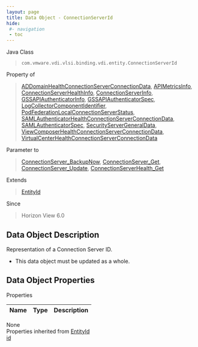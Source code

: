 ```yaml
---
layout: page
title: Data Object - ConnectionServerId
hide:
 #- navigation
 - toc
---
```


  
 
  



Java Class  
> `com.vmware.vdi.vlsi.binding.vdi.entity.ConnectionServerId`

Property of  
> [ADDomainHealthConnectionServerConnectionData](vdi.health.ADDomainHealth.ConnectionServerConnectionData.md#field_detail), [APIMetricsInfo](vdi.health.Monitoring.APIMetricsInfo.md#field_detail), [ConnectionServerHealthInfo](vdi.health.ConnectionServerHealth.ConnectionServerHealthInfo.md#field_detail), [ConnectionServerInfo](vdi.infrastructure.ConnectionServer.ConnectionServerInfo.md#field_detail), [GSSAPIAuthenticatorInfo](vdi.infrastructure.GSSAPIAuthenticator.GSSAPIAuthenticatorInfo.md#field_detail), [GSSAPIAuthenticatorSpec](vdi.infrastructure.GSSAPIAuthenticator.GSSAPIAuthenticatorSpec.md#field_detail), [LogCollectorComponentIdentifier](vdi.utils.logcollector.LogCollector.LogCollectorComponentIdentifier.md#field_detail), [PodFederationLocalConnectionServerStatus](vdi.federation.PodFederation.LocalConnectionServerStatus.md#field_detail), [SAMLAuthenticatorHealthConnectionServerConnectionData](vdi.health.SAMLAuthenticatorHealth.ConnectionServerConnectionData.md#field_detail), [SAMLAuthenticatorSpec](vdi.infrastructure.SAMLAuthenticator.SAMLAuthenticatorSpec.md#field_detail), [SecurityServerGeneralData](vdi.infrastructure.SecurityServer.GeneralData.md#field_detail), [ViewComposerHealthConnectionServerConnectionData](vdi.health.ViewComposerHealth.ConnectionServerConnectionData.md#field_detail), [VirtualCenterHealthConnectionServerConnectionData](vdi.health.VirtualCenterHealth.ConnectionServerConnectionData.md#field_detail)

Parameter to  
> [ConnectionServer_BackupNow](vdi.infrastructure.ConnectionServer.md#backupNow), [ConnectionServer_Get](vdi.infrastructure.ConnectionServer.md#get), [ConnectionServer_Update](vdi.infrastructure.ConnectionServer.md#update), [ConnectionServerHealth_Get](vdi.health.ConnectionServerHealth.md#get)

Extends  
> [EntityId](vdi.EntityId.md)

Since  
> Horizon View 6.0


## Data Object Description 

Representation of a Connection Server ID. 

  * This data object must be updated as a whole.



## Data Object Properties

Properties

Name |  Type |  Description   
---|---|---  
None  
Properties inherited from [EntityId](vdi.EntityId.md)  
[id](vdi.EntityId.md#id)  
  
  

  
  
